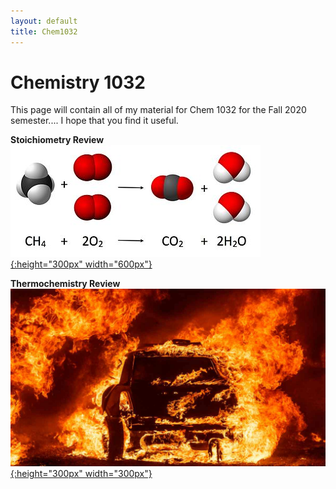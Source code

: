 ```yaml
---
layout: default
title: Chem1032
---
```

# Chemistry 1032
This page will contain all of my material for Chem 1032 for the Fall 2020 semester.... I hope that you find it useful.

**Stoichiometry Review**
[![stoichiometry](/images/stoichiometry_review.jpg){:height="300px" width="600px"}](Chem_1032_Stoichiometry_review.pdf)


**Thermochemistry Review**
[![thermochem](/images/thermochem.jpg){:height="300px" width="300px"}](Chem_1032_Thermochem_Review.pdf)
